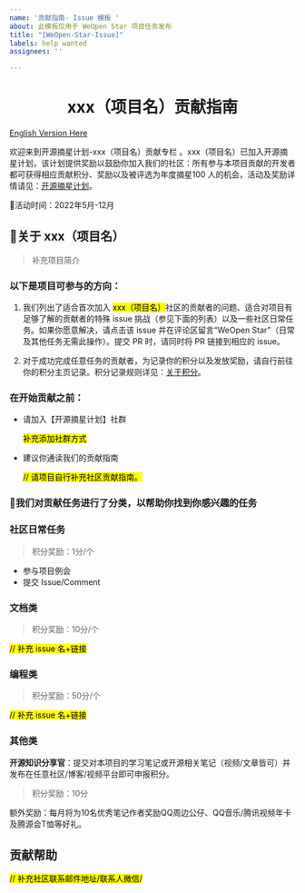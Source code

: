 ```yaml
---
name: '贡献指南- Issue 模板 '
about: 此模板仅用于 WeOpen Star 项目任务发布
title: "[WeOpen-Star-Issue]"
labels: help wanted
assignees: ''

---
```


# <center>xxx（项目名）贡献指南</center>

[English Version Here](https://github.com/weopenprojects/WeOpen-Star/issues/new?assignees=&labels=&template=contribution-guideline---issue-template.md&title=%5BWeOpen-Star-Issue%5D)


欢迎来到开源摘星计划-xxx（项目名）贡献专栏 。xxx（项目名）已加入开源摘星计划，该计划提供奖励以鼓励你加入我们的社区：所有参与本项目贡献的开发者都可获得相应贡献积分、奖励以及被评选为年度摘星100 人的机会，活动及奖励详情请见：[开源摘星计划](https://github.com/weopenprojects/WeOpen-Star)。

📅活动时间：2022年5月-12月

## 🌟关于 xxx（项目名）
> 补充项目简介

### **以下是项目可参与的方向：**
1. 我们列出了适合首次加入 <span style="background:yellow;color:#000">xxx（项目名）</span>社区的贡献者的问题、适合对项目有足够了解的贡献者的特殊 issue 挑战（参见下面的列表）以及一些社区日常任务。如果你愿意解决，请点击该 issue 并在评论区留言“WeOpen Star”（日常及其他任务无需此操作）。提交 PR 时，请同时将 PR 链接到相应的 issue。

2. 对于成功完成任意任务的贡献者，为记录你的积分以及发放奖励，请自行前往你的积分主页记录。积分记录规则详见：[关于积分](https://github.com/weopenprojects/WeOpen-Star/tree/main/Contributors/Points_rules)。


### **在开始贡献之前：**
- 请加入【开源摘星计划】社群

     <span style="background:yellow;color:#000">补充添加社群方式</span>
- 建议你通读我们的贡献指南 
        
    <span style="background:yellow;color:#000"> // 请项目自行补充社区贡献指南。</span>


### 🌟我们对贡献任务进行了分类，以帮助你找到你感兴趣的任务

### **社区日常任务** 
> 积分奖励：1分/个
- 参与项目例会
- 提交 Issue/Comment 

### **文档类**
> 积分奖励：10分/个

<span style="color:#000;background:yellow">// 补充 issue 名+链接</span>

### **编程类**
> 积分奖励：50分/个

<span style="color:#000;background:yellow">// 补充 issue 名+链接</span>

### **其他类**
**开源知识分享官**：提交对本项目的学习笔记或开源相关笔记（视频/文章皆可）并发布在任意社区/博客/视频平台即可申报积分。

> 积分奖励：10分

额外奖励：每月将为10名优秀笔记作者奖励QQ周边公仔、QQ音乐/腾讯视频年卡及腾源会T恤等好礼。

## **贡献帮助**

<span style="color:#000;background:yellow">// 补充社区联系邮件地址/联系人微信/</span>
